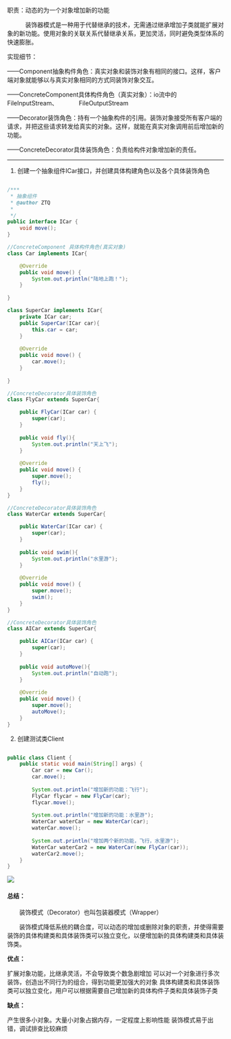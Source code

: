 职责：动态的为一个对象增加新的功能

　　　装饰器模式是一种用于代替继承的技术，无需通过继承增加子类就能扩展对象的新功能。使用对象的关联关系代替继承关系，更加灵活，同时避免类型体系的快速膨胀。
　　　

实现细节：

——Component抽象构件角色：真实对象和装饰对象有相同的接口。这样，客户端对象就能够以与真实对象相同的方式同装饰对象交互。

——ConcreteComponent具体构件角色（真实对象）：io流中的FileInputStream、　　　　FileOutputStream

——Decorator装饰角色：持有一个抽象构件的引用。装饰对象接受所有客户端的请求，并把这些请求转发给真实的对象。这样，就能在真实对象调用前后增加新的功能。

——ConcreteDecorator具体装饰角色：负责给构件对象增加新的责任。

---------------

1. 创建一个抽象组件ICar接口，并创建具体构建角色以及各个具体装饰角色

```java

/***
 * 抽象组件
 * @author ZTQ
 *
 */
public interface ICar {
    void move();
}

//ConcreteComponent 具体构件角色(真实对象)
class Car implements ICar{

    @Override
    public void move() {
        System.out.println("陆地上跑！");
    }
    
}

class SuperCar implements ICar{
    private ICar car;
    public SuperCar(ICar car){
        this.car = car;
    }
    
    @Override
    public void move() {
        car.move();
    }
    
}

//ConcreteDecorator具体装饰角色
class FlyCar extends SuperCar{

    public FlyCar(ICar car) {
        super(car);
    }
    
    public void fly(){
        System.out.println("天上飞");
    }
    
    @Override
    public void move() {
        super.move();
        fly();
    }
}

//ConcreteDecorator具体装饰角色
class WaterCar extends SuperCar{

    public WaterCar(ICar car) {
        super(car);
    }
    
    public void swim(){
        System.out.println("水里游");
    }
    
    @Override
    public void move() {
        super.move();
        swim();
    }
}

//ConcreteDecorator具体装饰角色
class AICar extends SuperCar{

    public AICar(ICar car) {
        super(car);
    }
    
    public void autoMove(){
        System.out.println("自动跑");
    }
    
    @Override
    public void move() {
        super.move();
        autoMove();
    }
}
```

2. 创建测试类Client

```java

public class Client {
    public static void main(String[] args) {
        Car car = new Car();
        car.move();
        
        System.out.println("增加新的功能：飞行");
        FlyCar flycar = new FlyCar(car);
        flycar.move();
        
        System.out.println("增加新的功能：水里游");
        WaterCar waterCar = new WaterCar(car);
        waterCar.move();
        
        System.out.println("增加两个新的功能，飞行，水里游");
        WaterCar waterCar2 = new WaterCar(new FlyCar(car));
        waterCar2.move();
    }
}
```

![](https://images2015.cnblogs.com/blog/1020480/201611/1020480-20161122203917206-859119829.png)

#### 总结：

　　装饰模式（Decorator）也叫包装器模式（Wrapper）

　　装饰模式降低系统的耦合度，可以动态的增加或删除对象的职责，并使得需要装饰的具体构建类和具体装饰类可以独立变化，以便增加新的具体构建类和具体装饰类。

**优点：**

扩展对象功能，比继承灵活，不会导致类个数急剧增加
可以对一个对象进行多次装饰，创造出不同行为的组合，得到功能更加强大的对象
具体构建类和具体装饰类可以独立变化，用户可以根据需要自己增加新的具体构件子类和具体装饰子类

**缺点：**

产生很多小对象。大量小对象占据内存，一定程度上影响性能
装饰模式易于出错，调试排查比较麻烦